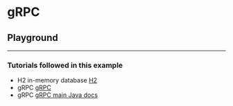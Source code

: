 # gRPC  
## Playground  

---  
  
### Tutorials followed in this example  
- H2 in-memory database [H2](https://howtodoinjava.com/spring-boot2/h2-database-example/)  
- gRPC [gRPC](https://medium.com/geekculture/how-to-create-grpc-microservices-with-jpa-b3e804b4d91e)  
- gRPC [gRPC main Java docs](https://grpc.io/docs/languages/java/quickstart/)
